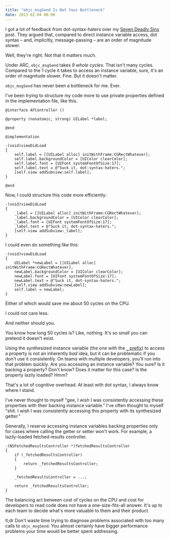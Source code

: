 ```yaml
---
title: "objc_msgSend Is Not Your Bottleneck"
date: 2013-02-04 00:00
---
```


<import><p>I got a lot of feedback from dot-syntax-haters over my <a href="http://ashfurrow.com/blog/seven-deadly-sins-of-modern-objective-c">Seven Deadly Sins</a> post. They argued that, compared to direct instance variable access, dot syntax – and, implicitly, message-passing – are an order of magnitude slower. </p>

<p>Well, they're right. Not that it matters much.</p>

<p>Under ARC, <code>objc_msgSend</code> takes <em>9 whole cycles</em>. That isn't many cycles. Compared to the 1 cycle it takes to access an instance variable, sure, it's an order of magnitude slower. Fine. But it doesn't matter.</p>

<p><code>objc_msgSend</code> has never been a bottleneck for me. Ever. </p>

<p>I've been trying to structure my code more to use private properties defined in the implementation file, like this.</p>

<pre><code>@interface AFController ()

@property (nonatomic, strong) UILabel *label;

@end

@implementation

-(void)viewDidLoad
{
    self.label = [[UILabel alloc] initWithFrame:CGRectWhatever];
    self.label.backgroundColor = [UIColor clearColor];
    self.label.font = [UIFont systemFontOfSize:17];
    self.label.text = @"Suck it, dot-syntax-haters.";
    [self.view addSubview:self.label];
}

@end
</code></pre>

<p>Now, I could structure this code more efficiently:</p>

<pre><code>-(void)viewDidLoad
{
    _label = [[UILabel alloc] initWithFrame:CGRectWhatever];
    _label.backgroundColor = [UIColor clearColor];
    _label.font = [UIFont systemFontOfSize:17];
    _label.text = @"Suck it, dot-syntax-haters.";
    [self.view addSubview:_label];
}
</code></pre>

<p>I could even do something like this:</p>

<pre><code>-(void)viewDidLoad
{
    UILabel *newLabel = [[UILabel alloc] initWithFrame:CGRectWhatever];
    newLabel.backgroundColor = [UIColor clearColor];
    newLabel.font = [UIFont systemFontOfSize:17];
    newLabel.text = @"Suck it, dot-syntax-haters.";
    [self.view addSubview:newLabel];
    self.label = newLabel;
}
</code></pre>

<p>Either of which would save me about 50 cycles on the CPU.</p>

<p>I could not care less.</p>

<p>And neither should you.</p>

<p>You know how long 50 cycles is? Like, nothing. It's so small you can pretend it doesn't exist.</p>

<p>Using the synthesized instance variable (the one with the <a href="http://stackoverflow.com/questions/719788/property-vs-instance-variable"><code>_</code> prefix</a>) to access a property is not an inherently <em>bad</em> idea, but it can be problematic if you don't use it consistently. On teams with multiple developers, you'll run into that problem quickly. Are you accessing an instance variable? You sure? Is it backing a property? Don't know? Does it matter for this case? Is the property lazily loaded? Hmm?</p>

<p>That's a lot of cognitive overhead. At least with dot syntax, I always know where I stand.</p>

<p>I've never thought to myself "gee, I wish I was consistently accessing these properties with their backing instance variable." I've often thought to myself "shit. I wish I was consistently accessing this property with its synthesized getter."</p>

<p>Generally, I reserve accessing instance variables backing properties only for cases where calling the getter or setter won't work. For example, a lazily-loaded fetched results controller.</p>

<pre><code>-(NSFetchedResultsController *)fetchedResultsController
{
    if (_fetchedResultsController)
    {
        return _fetchedResultsController;
    }

    _fetchedResultsController = ...;

    return _fetchedResultsController;
}
</code></pre>

<p>The balancing act between cost of cycles on the CPU and cost for developers to read code does not have a one-size-fits-all answer. It's up to each team to decide what's more valuable to them and their product.</p>

<p>tl;dr Don't waste time trying to diagnose problems associated with too many calls to <code>objc_msgSend</code>. You almost certainly have bigger performance problems your time would be better spent addressing.</p></import>

<!-- more -->

